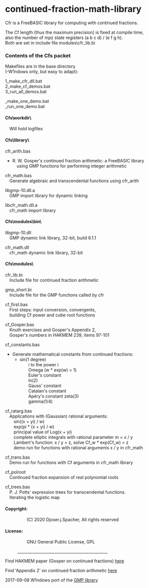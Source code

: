 # continued-fraction-math-library
Cfr is a FreeBASIC library for computing with continued fractions.  
  
  
The Cf length (thus the maximum precision) is fixed at compile time,  
also the number of mpz state registers (a b c d) / (e f g h).  
Both are set in include file modules\cfr_lib.bi  
  
  
### Contents of the Cfs packet
  
  
Makefiles are in the base directory  
(-W1ndows only, but easy to adapt):  
  
1_make_cfr_dll.bat  
2_make_cf_demos.bat  
3_run_all_demos.bat  
  
_make_one_demo.bat  
_run_one_demo.bat  
  
  
#### Cfs\workdir\  
&emsp;Will hold logfiles  
  
  
#### Cfs\library\  
  
cfr_arith.bas  
  * R. W. Gosper's continued fraction arithmetic: a FreeBASIC library  
&emsp;using GMP functions for performing integer arithmetic  
  
cfr_math.bas  
&emsp;Generate algebraic and transcendental functions using cfr_arith  
  
libgmp-10.dll.a  
&emsp;GMP import library for dynamic linking  
  
libcfr_math.dll.a  
&emsp;cfr_math import library  
  
  
#### Cfs\modules\bin\  
  
libgmp-10.dll  
&emsp;GMP dynamic link library, 32-bit, build 6.1.1  
  
cfr_math.dll  
&emsp;cfr_math dynamic link library, 32-bit  
  
#### Cfs\modules\  
  
cfr_lib.bi  
&emsp;Include file for continued fraction arithmetic  
  
gmp_short.bi  
&emsp;Include file for the GMP functions called by cfr  
  
cf_first.bas  
&emsp;First steps: input conversion, convergents,  
&emsp;building Cf power and cube root functions  
  
cf_Gosper.bas  
&emsp;Knuth exercises and Gosper's Appendix 2,  
&emsp;Gosper's numbers in HAKMEM 239, items 97-101  
  
cf_constants.bas  
 * Generate mathematical constants from continued fractions:  
   * sin(1 degree)  
&emsp;&emsp;i to the power i  
&emsp;&emsp;Omega (w * exp(w) = 1)  
&emsp;&emsp;Euler's constant  
&emsp;&emsp;ln(2)  
&emsp;&emsp;Gauss' constant  
&emsp;&emsp;Catalan's constant  
&emsp;&emsp;Apéry's constant zeta(3)  
&emsp;&emsp;gamma(1/4)  
  
cf_ratarg.bas  
&emsp;Applications with (Gaussian) rational arguments:  
&emsp;&emsp;sin((x + yi) / w)  
&emsp;&emsp;exp(pi * (x + yi) / w)  
&emsp;&emsp;principal value of Log(x + yi)  
&emsp;&emsp;complete elliptic integrals with rational parameter m = x / y  
&emsp;&emsp;Lambert's function: x / y = z, solve Cf_w * exp(Cf_w) = z  
&emsp;&emsp;demo run for functions with rational arguments x / y in cfr_math  
  
cf_trans.bas  
&emsp;Demo run for functions with Cf arguments in cfr_math library  
  
cf_polroot  
&emsp;Continued fraction expansion of real polynomial roots  
  
cf_trees.bas  
&emsp;P. J. Potts' expression trees for transcendental functions.  
&emsp;Iterating the logistic map  
  
  
#### Copyright:  
&emsp;&emsp;&emsp;&emsp;&emsp;(C) 2020 Djoser.j.Spacher, All rights reserved  
  
#### License:  
&emsp;&emsp;&emsp;&emsp;&emsp;GNU General Public License, GPL  
  
          ______________________________________________  
  
Find HAKMEM paper (Gosper on continued fractions) [here](https://perl.plover.com/classes/cftalk/INFO/hakmem.html)  
  
Find 'Appendix 2' on continued fraction arithmetic [here](https://perl.plover.com/classes/cftalk/INFO/gosper.txt)  
  
2017-09-08 W1ndows port of the [GMP library](https://sourceforge.net/projects/mingw/files/MinGW/Base/gmp/gmp-6.1.2/)  
